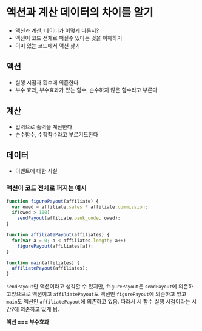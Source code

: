 # 액션과 계산 데이터의 차이를 알기

- 액션과 계산, 데이터가 어떻게 다른지?
- 액션이 코드 전체로 퍼질수 있다는 것을 이해하기
- 이미 있는 코드에서 액션 찾기

## 액션
- 실행 시점과 횟수에 의존한다
- 부수 효과, 부수효과가 있는 함수, 순수하지 않은 함수라고 부른다

## 계산
- 입력으로 출력을 계산한다
- 순수함수, 수학함수라고 부르기도한다

## 데이터
- 이벤트에 대한 사실

### 액션이 코드 전체로 퍼지는 예시
```javascript
function figurePayout(affiliate) {
  var owed = affiliate.sales * affiliate.commission;
  if(owed > 100)
    sendPayout(affiliate.bank_code, owed);
}

function affiliatePayout(affiliates) {
  for(var a = 0; a < affiliates.length; a++)
    figurePayout(affiliates[a]);
}

function main(affiliates) {
  affiliatePayout(affiliates);
}
```
`sendPayout`만 액션이라고 생각할 수 있지만, `figurePayout`은 `sendPayout`에 의존하고있으므로 액션이고
`affiliatePayout`도 액션인 `figurePayout`에 의존하고 있고 `main`도 액션인 `affiliatePayout`에 의존하고 있음.
따라서 세 함수 실행 시점이라는 시간?에 의존하고 있게 됨.

**액션 === 부수효과**
